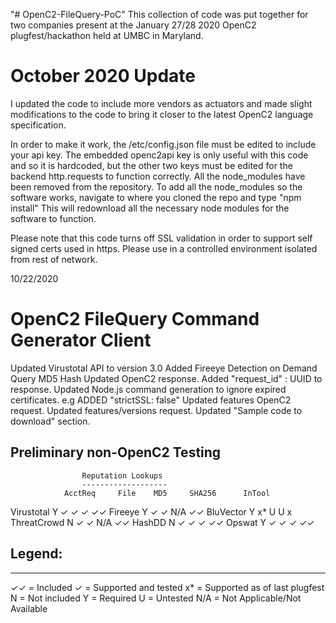 "# OpenC2-FileQuery-PoC" 
This collection of code was put together for two companies present at the January 27/28 2020 OpenC2 plugfest/hackathon held at UMBC in Maryland. 

# October 2020 Update
I updated the code to include more vendors as actuators and made slight modifications to the code to bring it closer to the latest OpenC2 language specification.

In order to make it work, the /etc/config.json file must be edited to include your api key. The embedded openc2api key is only useful with this code and so it is hardcoded, but the other two keys must be edited for the backend http.requests to function correctly.
All the node_modules have been removed from the repository. To add all the node_modules so the software works, navigate to where you cloned the repo and 
type "npm install"
This will redownload all the necessary node modules for the software to function.

Please note that this code turns off SSL validation in order to support self signed certs used in https. Please use in a controlled environment isolated from rest of network.




10/22/2020
# OpenC2 FileQuery Command Generator Client

Updated Virustotal API to version 3.0
Added Fireeye Detection on Demand
Query MD5 Hash
Updated OpenC2 response. Added "request_id" : UUID to response.
Updated Node.js command generation to ignore expired certificates. e.g ADDED  "strictSSL: false"
Updated features OpenC2 request.
Updated features/versions request.
Updated "Sample code to download" section.

 
## Preliminary non-OpenC2 Testing

                    Reputation Lookups
                    -------------------
                AcctReq		File	MD5		SHA256		InTool
Virustotal		Y			✓		✓			✓			✓✓
Fireeye			Y			✓		✓			N/A			✓✓
BluVector		Y			x*		U			U			x
ThreatCrowd		N			✓		✓			N/A			✓✓
HashDD			N			✓		✓			✓			✓✓
Opswat			Y			✓		✓			✓			✓✓

## Legend:
--------
✓✓ = Included
✓ = Supported and tested
x* = Supported as of last plugfest
N = Not included
Y = Required
U = Untested
N/A = Not Applicable/Not Available
